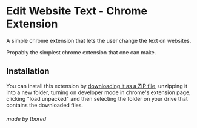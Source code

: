 # Edit Website Text - Chrome Extension

A simple chrome extension that lets the user change the text on websites.

Propably the simplest chrome extension that one can make.

## Installation

You can install this extension by [downloading it as a ZIP file](test), unzipping it into a new folder, turning on developer mode in chrome's extension page, clicking "load unpacked" and then selecting the folder on your drive that contains the downloaded files.

###### made by tbored
